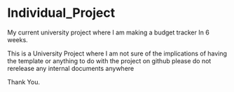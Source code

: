 # Individual_Project
My current university project where I am making a budget tracker In 6 weeks.

This is a University Project where I am not sure of the implications of having the template or anything to do with the project on github please do not rerelease any internal documents anywhere

Thank You.
